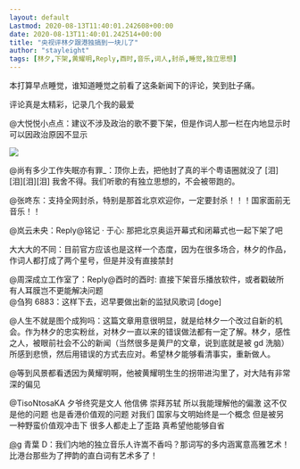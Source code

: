```yaml
---
layout: default
Lastmod: 2020-08-13T11:40:01.242608+00:00
date: 2020-08-13T11:40:01.242514+00:00
title: "央视评林夕跟港独搞到一块儿了"
author: "stayleight"
tags: [林夕,下架,黄耀明,Reply,酉时,音乐,词人,封杀,睡觉,独立思想]
---
```


本打算早点睡觉，谁知道睡觉之前看了这条新闻下的评论，笑到肚子痛。

评论真是太精彩，记录几个我的最爱

@大悦悦小点点：建议不涉及政治的歌不要下架，但是作词人那一栏在内地显示时可以因政治原因不显示

![](https://images.weserv.nl/?url=https%3A//pbs.twimg.com/media/EfPR7mxUYAAet6h.jpg)

@尚有多少工作失眠亦有罪\_：顶你上去，把他封了真的半个粤语圈就没了 \[泪\]\[泪\]\[泪\]\[泪\] 我舍不得。我们听歌的有独立思想的，不会被带跑的。

@张咚东：支持全网封杀，特别是那首北京欢迎你，一定要封杀！！！国家面前无音乐！！

@岚云未央：Reply@铭记 · 于心: 那把北京奥运开幕式和闭幕式也一起下架了吧

大大大的不同：目前官方应该也是这样一个态度，因为在很多场合，林夕的作品，作词人都打成了两个星号，但是并没有直接禁封

@周深成立工作室了：Reply@酉时的酉时: 直接下架音乐播放软件，或者戳破所有人耳膜岂不更能解决问题  
@刍狗 6883：这样下去，迟早要做出新的监狱风歌词 \[doge\]

@人生不就是图个成狗吗：这篇文章用意很明显，就是给林夕一个改过自新的机会。作为林夕的忠实粉丝，对林夕一直以来的错误做法都有一定了解。林夕，感性之人，被眼前社会不公的新闻（当然很多是黄尸的文章，说到底就是被 gd 洗脑）所感到悲愤，然后用错误的方式去应对。希望林夕能够看清事实，重新做人。

@等到风景都看透因为黄耀明啊，他被黄耀明生生的拐带进沟里了，对大陆有非常深的偏见

@TisoNtosaKA 夕爷终究是文人 他信佛 崇拜苏轼 所以我能理解他的偏激 这不仅是他的问题 也是香港价值观的问题 对我们 国家与文明始终是一个概念 但是被另一种野蛮价值观冲击下 很多人都走上了歪路 真希望他能够自省

[@g](https://twitter.com/g) 青葉 D：我们内地的独立音乐人许嵩不香吗？那词写的多内涵寓意高雅艺术！比港台那些为了押韵的直白词有艺术多了！

